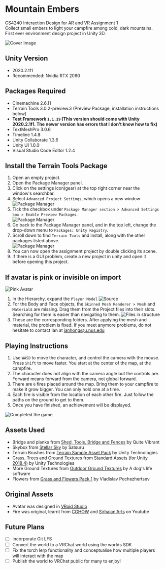 # Mountain Embers
CS4240 Interaction Design for AR and VR Assignment 1  
Collect small embers to light your campfire among cold, dark mountains.  
First ever environment design project in Unity 3D.

![Cover Image](./Docs/cover.png)

## Unity Version

- 2020.2.1f1
- Recommended: Nvidia RTX 2060

## Packages Required
- Cinemachine 2.6.11
- Terrain Tools 3.0.2-preview.3 (Preview Package, installation instructions below)
- **Test Framework `1.1.19` (This version should come with Unity 2020.2.1f1. The newer version has errors that I don't know how to fix)**
- TextMeshPro 3.0.6
- Timeline 1.4.8
- Unity Collaborate 1.3.9
- Unity UI 1.0.0
- Visual Studio Code Editor 1.2.4

## Install the Terrain Tools Package
1. Open an empty project.
2. Open the Package Manager panel.
3. Click on the settings icon(gear) at the top right corner near the window's searchbar.  
4. Select `Advanced Project Settings`, which opens a new window
![Package Manager](./Docs/1.png)
5. Tick the checkbox under `Package Manager section > Advanced Settings box > Enable Preview Packages`.  
![Package Manager](./Docs/2.png)
7. Go back to the Package Manager panel, and in the top left, change the drop-down menu to `Packages: Unity Registry`. 
8. Scroll down to find `Terrain Tools` and install, along with the other packages listed above.  
![Package Manager](./Docs/3.png)
10. You can now open the assignment project by double clicking its scene.
11. If there is a GUI problem, create a new project in unity and open it before opening this project.


## If avatar is pink or invisible on import
![Pink Avatar](./Docs/4.png)  
1. In the Hierarchy, expand the `Player Model`
![Source](./Docs/5.png)  
2. For the Body and Face objects, the `Skinned Mesh Renderer > Mesh` and `Material`s are missing. Drag them from the Project files into their slots. Searching for them is easier than navigating to them.
![Files in structure](./Docs/6.png)  
3. These are the corresponding folders. After applying the mesh and material, the problem is fixed. If you meet anymore problems, do not hesitate to contact Ian at ianhong@u.nus.edu

## Playing Instructions
1. Use `WASD` to move the character, and control the camera with the mouse. Press `Shift` to move faster. You start at the center of the map, at the campfire.
2. The character does not align with the camera angle but the controls are. Forward means forward from the camera, not global forward.
3. There are `6` fires placed around the map. Bring them to your campfire to make it grow bigger. You can only hold one at a time.
4. Each fire is visible from the location of each other fire. Just follow the paths on the ground to get to them.
5. Once you have finished, an achievement will be displayed.

![Completed the game](./Docs/win.jpg)

## Assets Used
- Bridge and planks from [Shed, Tools, Bridge and Fences][1] by Quite Vibrant
- Skybox from [Stellar Sky][2] by Satsuru
- Terrain Brushes from [Terrain Sample Asset Pack][3] by Unity Technologies
- Grass, Trees and Ground Textures from [Standard Assets (for Unity 2018.4)][4] by Unity Technologies
- More Ground Textures from [Outdoor Ground Textures][5] by A dog's life software
- Flowers from [Grass and Flowers Pack 1][6] by Vladislav Pochezhertsev

## Original Assets
- Avatar was designed in [VRoid Studio][7]
- Fire was original, learnt from [CGHOW][8] and [Sirhaian'Arts][9] on Youtube

## Future Plans
- [ ] Incorporate Git LFS
- [ ] Convert the world to a VRChat world using the worlds SDK
- [ ] Fix the torch lerp functionality and conceptualise how multiple players will interact with the map 
- [ ] Publish the world to VRChat public for many to enjoy!

[1]: https://assetstore.unity.com/packages/3d/props/shed-tools-bridge-and-fences-104216
[2]: https://assetstore.unity.com/packages/2d/textures-materials/sky/stellar-sky-99558
[3]: https://assetstore.unity.com/packages/3d/environments/landscapes/terrain-sample-asset-pack-145808
[4]: https://assetstore.unity.com/packages/essentials/asset-packs/standard-assets-for-unity-2018-4-32351
[5]: https://assetstore.unity.com/packages/2d/textures-materials/floors/outdoor-ground-textures-12555
[6]: https://assetstore.unity.com/packages/2d/textures-materials/nature/grass-and-flowers-pack-1-17100
[7]: https://vroid.com/en/studio
[8]: https://www.youtube.com/watch?v=AoYCliRCQhs
[9]: https://www.youtube.com/watch?v=5Mw6NpSEb2o

